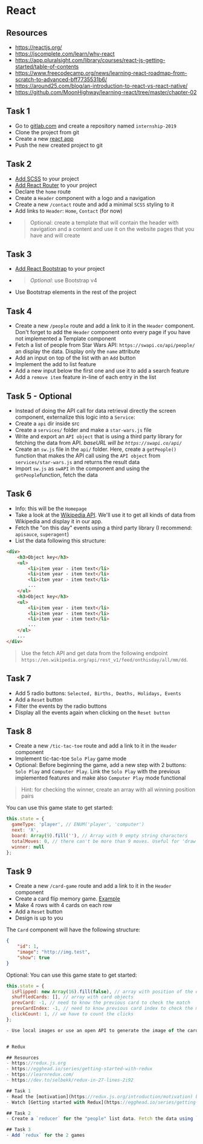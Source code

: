 # React

## Resources
- https://reactjs.org/
- https://jscomplete.com/learn/why-react
- https://app.pluralsight.com/library/courses/react-js-getting-started/table-of-contents
- https://www.freecodecamp.org/news/learning-react-roadmap-from-scratch-to-advanced-bff7735531b6/
- https://around25.com/blog/an-introduction-to-react-vs-react-native/
- https://github.com/MoonHighway/learning-react/tree/master/chapter-02

## Task 1
- Go to [gitlab.com](https://gitlab.com/) and create a repository named `internship-2019`
- Clone the project from git
- Create a new [react app](https://reactjs.org/docs/create-a-new-react-app.html#create-react-app)
- Push the new created project to git

## Task 2
- [Add SCSS](https://facebook.github.io/create-react-app/docs/adding-a-sass-stylesheet) to your project
- [Add React Router](https://reacttraining.com/react-router/web/guides/quick-start) to your project
- Declare the `home` route
- Create a `Header` component with a logo and a navigation
- Create a new `/contact` route and add a minimal `SCSS` styling to it
- Add links to `Header`: `Home`, `Contact` (for now)
- > Optional: create a template that will contain the header with navigation and a content and use it on the website pages that you have and will create

## Task 3
- [Add React Bootstrap](https://react-bootstrap.github.io/) to your project
- > *Optional*: use Bootstrap v4
- Use Bootstrap elements in the rest of the project

## Task 4
- Create a new `/people` route and add a link to it in the `Header` component. Don't forget to add the `Header` component onto every page if you have not implemented a Template component
- Fetch a list of people from Star Wars API: `https://swapi.co/api/people/` an display the data. Display only the `name` attribute
- Add an input on top of the list with an `Add` button
- Implement the add to list feature
- Add a new input below the first one and use it to add a search feature
- Add a `remove item` feature in-line of each entry in the list

## Task 5 - Optional
- Instead of doing the API call for data retrieval directly the screen component, externalize this logic into a `Service`:
- Create a `api` dir inside src
- Create a `services/` folder and make a `star-wars.js` file
- Write and export an `API object` that is using a third party library for fetching the data from API. *baseURL will be `https://swapi.co/api/`*
- Create an `sw.js` file in the `api/` folder. Here, create a `getPeople()` function that makes the API call using the `API object` from `services/star-wars.js` and returns the result data
- Import `sw.js` as `swAPI` in the component and using the `getPeople`function, fetch the data

## Task 6
- Info: this will be the `Homepage`
- Take a look at the [Wikipedia API](https://en.wikipedia.org/api/rest_v1/). We'll use it to get all kinds of data from Wikipedia and display it in our app.
- Fetch the "on this day" events using a third party library (I recommend: `apisauce`, `superagent`)
- List the data following this structure:
```html
<div>
    <h3>Object key</h3>
    <ul>
        <li>item year - item text</li>
        <li>item year - item text</li>
        <li>item year - item text</li>
        ...
    </ul>
    <h3>Object key</h3>
    <ul>
        <li>item year - item text</li>
        <li>item year - item text</li>
        <li>item year - item text</li>
        ...
    </ul>
    ...
</div>
```

> Use the fetch API and get data from the following endpoint `https://en.wikipedia.org/api/rest_v1/feed/onthisday/all/mm/dd`.

## Task 7
- Add 5 radio buttons: `Selected, Births, Deaths, Holidays, Events`
- Add a `Reset` button
- Filter the events by the radio buttons
- Display all the events again when clicking on the `Reset button`

## Task 8
- Create a new `/tic-tac-toe` route and add a link to it in the `Header` component
- Implement tic-tac-toe `Solo Play` game mode
- Optional: Before beginning the game, add a new step with 2 buttons: `Solo Play` and `Computer Play`. Link the `Solo Play` with the previous implemented features and make also `Computer Play` mode functional

> Hint: for checking the winner, create an array with all winning position pairs

You can use this game state to get started:
```js
this.state = {
  gameType: 'player', // ENUM('player', 'computer')
  next: 'X',
  board: Array(9).fill(''), // Array with 9 empty string characters
  totalMoves: 0, // there can't be more than 9 moves. Useful for 'draw' result
  winner: null
};
```

## Task 9
- Create a new `/card-game` route and add a link to it in the `Header` component
- Create a card flip memory game. [Example](https://www.webgamesonline.com/memory/)
- Make 4 rows with 4 cards on each row
- Add a `Reset` button
- Design is up to you

The `Card` component will have the following structure:
```json
{
    "id": 1,
    "image": "http://img.test",
    "show": true
}
```

Optional: You can use this game state to get started:
```js
this.state = {
  isFlipped: new Array(16).fill(false), // array with position of the elements. In order to know which element is flipped
  shuffledCards: [], // array with card objects
  prevCard: -1, // need to know the previous card to check the match
  prevCardIndex: -1, // need to know previous card index to check the match
  clickCount: 1, // we have to count the clicks
};

- Use local images or use an open API to generate the image of the cards


# Redux

## Resources
- https://redux.js.org
- https://egghead.io/series/getting-started-with-redux
- https://learnredux.com/
- https://dev.to/selbekk/redux-in-27-lines-2i92

## Task 1
- Read the [motivation](https://redux.js.org/introduction/motivation) behind `redux` architecture
- Watch [Getting started with Redux](https://egghead.io/series/getting-started-with-redux) by Dan Abramov

## Task 2
- Create a `reducer` for the "people" list data. Fetch the data using `actions`

## Task 3
- Add `redux` for the 2 games
